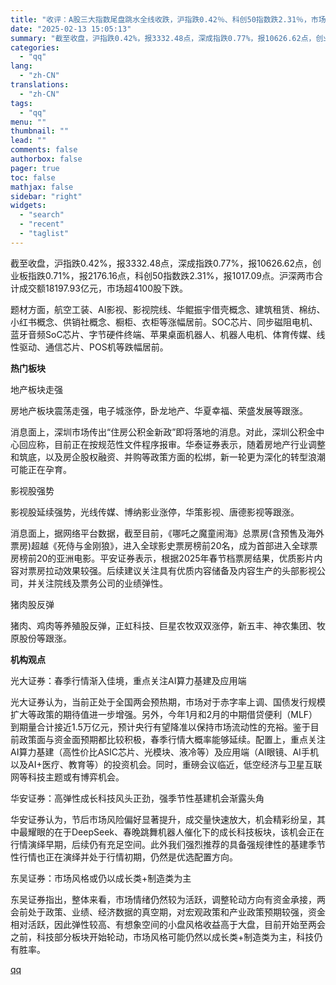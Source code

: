 ```yaml
---
title: "收评：A股三大指数尾盘跳水全线收跌，沪指跌0.42％、科创50指数跌2.31％，市场超4100股下跌"
date: "2025-02-13 15:05:13"
summary: "截至收盘，沪指跌0.42%，报3332.48点，深成指跌0.77%，报10626.62点，创业板指跌..."
categories:
  - "qq"
lang:
  - "zh-CN"
translations:
  - "zh-CN"
tags:
  - "qq"
menu: ""
thumbnail: ""
lead: ""
comments: false
authorbox: false
pager: true
toc: false
mathjax: false
sidebar: "right"
widgets:
  - "search"
  - "recent"
  - "taglist"
---
```


截至收盘，沪指跌0.42%，报3332.48点，深成指跌0.77%，报10626.62点，创业板指跌0.71%，报2176.16点，科创50指数跌2.31%，报1017.09点。沪深两市合计成交额18197.93亿元，市场超4100股下跌。

题材方面，航空工装、AI影视、影视院线、华鲲振宇借壳概念、建筑租赁、棉纺、小红书概念、供销社概念、橱柜、衣柜等涨幅居前。SOC芯片、同步磁阻电机、蓝牙音频SoC芯片、字节硬件终端、苹果桌面机器人、机器人电机、体育传媒、线性驱动、通信芯片、POS机等跌幅居前。

**热门板块**

地产板块走强

房地产板块震荡走强，电子城涨停，卧龙地产、华夏幸福、荣盛发展等跟涨。

消息面上，深圳市场传出“住房公积金新政”即将落地的消息。对此，深圳公积金中心回应称，目前正在按规范性文件程序报审。华泰证券表示，随着房地产行业调整和筑底，以及房企股权融资、并购等政策方面的松绑，新一轮更为深化的转型浪潮可能正在孕育。

影视股强势

影视股延续强势，光线传媒、博纳影业涨停，华策影视、唐德影视等跟涨。

消息面上，据网络平台数据，截至目前，《哪吒之魔童闹海》总票房(含预售及海外票房)超越《死侍与金刚狼》，进入全球影史票房榜前20名，成为首部进入全球票房榜前20的亚洲电影。平安证券表示，根据2025年春节档票房结果，优质影片内容对票房拉动效果较强。后续建议关注具有优质内容储备及内容生产的头部影视公司，并关注院线及票务公司的业绩弹性。

猪肉股反弹

猪肉、鸡肉等养殖股反弹，正虹科技、巨星农牧双双涨停，新五丰、神农集团、牧原股份等跟涨。

**机构观点**

光大证券：春季行情渐入佳境，重点关注AI算力基建及应用端

光大证券认为，当前正处于全国两会预热期，市场对于赤字率上调、国债发行规模扩大等政策的期待值进一步增强。另外，今年1月和2月的中期借贷便利（MLF）到期量合计接近1.5万亿元，预计央行有望降准以保持市场流动性的充裕。鉴于目前政策面与资金面预期都比较积极，春季行情大概率能够延续。配置上，重点关注AI算力基建（高性价比ASIC芯片、光模块、液冷等）及应用端（AI眼镜、AI手机以及AI+医疗、教育等）的投资机会。同时，重磅会议临近，低空经济与卫星互联网等科技主题或有博弈机会。

华安证券：高弹性成长科技风头正劲，强季节性基建机会渐露头角

华安证券认为，节后市场风险偏好显著提升，成交量快速放大，机会精彩纷呈，其中最耀眼的在于DeepSeek、春晚跳舞机器人催化下的成长科技板块，该机会正在行情演绎早期，后续仍有充足空间。此外我们强烈推荐的具备强规律性的基建季节性行情也正在演绎并处于行情初期，仍然是优选配置方向。

东吴证券：市场风格或仍以成长类+制造类为主

东吴证券指出，整体来看，市场情绪仍然较为活跃，调整轮动方向有资金承接，两会前处于政策、业绩、经济数据的真空期，对宏观政策和产业政策预期较强，资金相对活跃，因此弹性较高、有想象空间的小盘风格收益高于大盘，目前开始至两会之前，科技部分板块开始轮动，市场风格可能仍然以成长类+制造类为主，科技仍有胜率。

[qq](https://new.qq.com/rain/a/20250213A051NR00)

